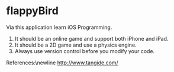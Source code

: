 # flappyBird
Via this application learn iOS Programming.

1. It should be an online game and support both iPhone and iPad.
2. It should be a 2D game and use a physics engine.
3. Always use version control before you modify your code.












References:\newline
http://www.tangide.com/

